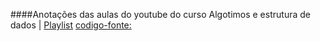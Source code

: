 ####Anotações das aulas do youtube do curso Algotimos e estrutura de dados |
[Playlist](https://www.youtube.com/playlist?list=PL_JAaU8k6DQXxJ_HL_kiy8_jXzGs6e6EH)
[codigo-fonte:](https://each.usp.br/digiampietri/ed/)
